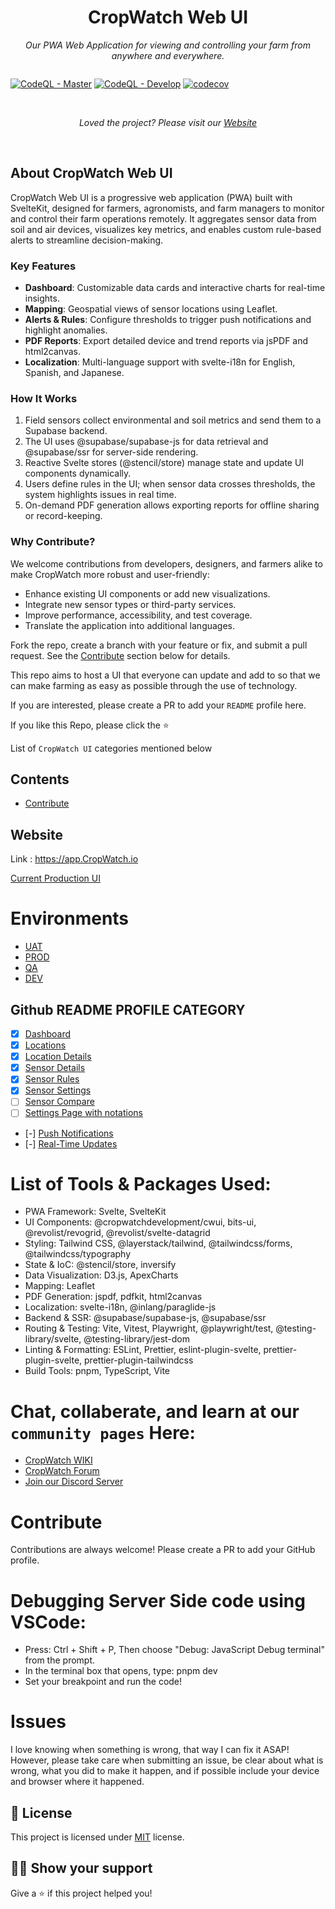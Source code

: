 <h1 align="center">CropWatch Web UI</h1>
<p align="center"><i>Our PWA Web Application for viewing and controlling your farm from anywhere and everywhere.</i></p>
<div style="display:flex; flex-direction: row; gap: 5px;" align="center">
  
  [![CodeQL - Master](https://github.com/CropWatchDevelopment/CropWatch/actions/workflows/github-code-scanning/codeql/badge.svg?branch=master)](https://github.com/CropWatchDevelopment/CropWatch/actions/workflows/github-code-scanning/codeql)
  [![CodeQL - Develop](https://github.com/CropWatchDevelopment/CropWatch/actions/workflows/github-code-scanning/codeql/badge.svg?branch=develop)](https://github.com/CropWatchDevelopment/CropWatch/actions/workflows/github-code-scanning/codeql)
  [![codecov](https://codecov.io/gh/CropWatchDevelopment/CropWatch/graph/badge.svg?token=H0LAIQ38KG)](https://codecov.io/gh/CropWatchDevelopment/CropWatch)

</div>
<br>
<p align="center"><i>Loved the project? Please visit our <a href="https://CropWatch.io">Website</a></i></p>
<br>

## About CropWatch Web UI
CropWatch Web UI is a progressive web application (PWA) built with SvelteKit, designed for farmers, agronomists, and farm managers to monitor and control their farm operations remotely.
It aggregates sensor data from soil and air devices, visualizes key metrics, and enables custom rule-based alerts to streamline decision-making.

### Key Features
- **Dashboard**: Customizable data cards and interactive charts for real-time insights.
- **Mapping**: Geospatial views of sensor locations using Leaflet.
- **Alerts & Rules**: Configure thresholds to trigger push notifications and highlight anomalies.
- **PDF Reports**: Export detailed device and trend reports via jsPDF and html2canvas.
- **Localization**: Multi-language support with svelte-i18n for English, Spanish, and Japanese.

### How It Works
1. Field sensors collect environmental and soil metrics and send them to a Supabase backend.
2. The UI uses @supabase/supabase-js for data retrieval and @supabase/ssr for server-side rendering.
3. Reactive Svelte stores (@stencil/store) manage state and update UI components dynamically.
4. Users define rules in the UI; when sensor data crosses thresholds, the system highlights issues in real time.
5. On-demand PDF generation allows exporting reports for offline sharing or record-keeping.

### Why Contribute?
We welcome contributions from developers, designers, and farmers alike to make CropWatch more robust and user-friendly:
- Enhance existing UI components or add new visualizations.
- Integrate new sensor types or third-party services.
- Improve performance, accessibility, and test coverage.
- Translate the application into additional languages.

Fork the repo, create a branch with your feature or fix, and submit a pull request. See the [Contribute](#contribute) section below for details.

This repo aims to host a UI that everyone can update and add to so that we can make farming as easy as possible through the use of technology.

If you are interested, please create a PR to add your `README` profile here.

If you like this Repo, please click the :star:

List of `CropWatch UI` categories mentioned below

## Contents
  - [Contribute](#contribute)

## Website

Link : https://app.CropWatch.io

<a href="https://app.CropWatch.io">Current Production UI</a>

# Environments
- [UAT](https://crop-watch-i2xiyd6mo-crop-watch-team.vercel.app/)
- [PROD](https://app.cropwatch.io)
- [QA](https://app-qa.cropwatch.io)
- [DEV](http://localhost:5173)

## Github README PROFILE CATEGORY

- [x] [Dashboard]()
- [x] [Locations]()
- [x] [Location Details]()
- [X] [Sensor Details]()
- [X] [Sensor Rules]()
- [X] [Sensor Settings]()
- [ ] [Sensor Compare]()
- [ ] [Settings Page with notations]()
- [-] [Push Notifications]()
- [-] [Real-Time Updates]()

# List of Tools & Packages Used:
- PWA Framework: Svelte, SvelteKit
- UI Components: @cropwatchdevelopment/cwui, bits-ui, @revolist/revogrid, @revolist/svelte-datagrid
- Styling: Tailwind CSS, @layerstack/tailwind, @tailwindcss/forms, @tailwindcss/typography
- State & IoC: @stencil/store, inversify
- Data Visualization: D3.js, ApexCharts
- Mapping: Leaflet
- PDF Generation: jspdf, pdfkit, html2canvas
- Localization: svelte-i18n, @inlang/paraglide-js
- Backend & SSR: @supabase/supabase-js, @supabase/ssr
- Routing & Testing: Vite, Vitest, Playwright, @playwright/test, @testing-library/svelte, @testing-library/jest-dom
- Linting & Formatting: ESLint, Prettier, eslint-plugin-svelte, prettier-plugin-svelte, prettier-plugin-tailwindcss
- Build Tools: pnpm, TypeScript, Vite

# Chat, collaberate, and learn at our `community pages` Here:
- <a href="https://kb.CropWatch.io">CropWatch WIKI</a>
- <a href="https://forum.CropWatch.io">CropWatch Forum</a>
- <a href="https://discord.gg/fXHUpx6G">Join our Discord Server</a>

# Contribute

Contributions are always welcome! Please create a PR to add your GitHub profile.

# Debugging Server Side code using VSCode:
- Press: Ctrl + Shift + P, Then choose "Debug: JavaScript Debug terminal" from the prompt.
- In the terminal box that opens, type: pnpm dev
- Set your breakpoint and run the code!

# Issues

I love knowing when something is wrong, that way I can fix it ASAP! However, please take care when submitting an issue, be clear about what is wrong, what you did to make it happen, and if possible include your device and browser where it happened.

## :pencil: License

This project is licensed under [MIT](https://opensource.org/licenses/MIT) license.

## :man_astronaut: Show your support

Give a ⭐️ if this project helped you!

